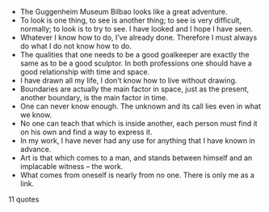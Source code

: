  - The Guggenheim Museum Bilbao looks like a great adventure.
 - To look is one thing, to see is another thing; to see is very difficult, normally; to look is to try to see. I have looked and I hope I have seen.
 - Whatever I know how to do, I’ve already done. Therefore I must always do what I do not know how to do.
 - The qualities that one needs to be a good goalkeeper are exactly the same as to be a good sculptor. In both professions one should have a good relationship with time and space.
 - I have drawn all my life, I don’t know how to live without drawing.
 - Boundaries are actually the main factor in space, just as the present, another boundary, is the main factor in time.
 - One can never know enough. The unknown and its call lies even in what we know.
 - No one can teach that which is inside another, each person must find it on his own and find a way to express it.
 - In my work, I have never had any use for anything that I have known in advance.
 - Art is that which comes to a man, and stands between himself and an implacable witness – the work.
 - What comes from oneself is nearly from no one. There is only me as a link.

11 quotes